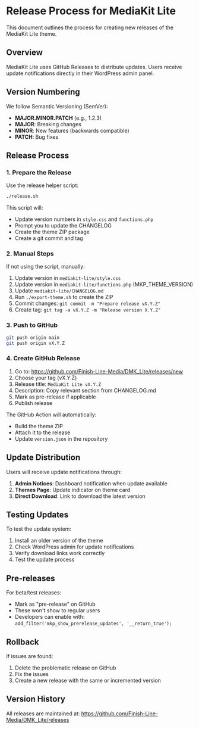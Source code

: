# Release Process for MediaKit Lite

This document outlines the process for creating new releases of the MediaKit Lite theme.

## Overview

MediaKit Lite uses GitHub Releases to distribute updates. Users receive update notifications directly in their WordPress admin panel.

## Version Numbering

We follow Semantic Versioning (SemVer):
- **MAJOR.MINOR.PATCH** (e.g., 1.2.3)
- **MAJOR**: Breaking changes
- **MINOR**: New features (backwards compatible)
- **PATCH**: Bug fixes

## Release Process

### 1. Prepare the Release

Use the release helper script:
```bash
./release.sh
```

This script will:
- Update version numbers in `style.css` and `functions.php`
- Prompt you to update the CHANGELOG
- Create the theme ZIP package
- Create a git commit and tag

### 2. Manual Steps

If not using the script, manually:

1. Update version in `mediakit-lite/style.css`
2. Update version in `mediakit-lite/functions.php` (MKP_THEME_VERSION)
3. Update `mediakit-lite/CHANGELOG.md`
4. Run `./export-theme.sh` to create the ZIP
5. Commit changes: `git commit -m "Prepare release vX.Y.Z"`
6. Create tag: `git tag -a vX.Y.Z -m "Release version X.Y.Z"`

### 3. Push to GitHub

```bash
git push origin main
git push origin vX.Y.Z
```

### 4. Create GitHub Release

1. Go to: https://github.com/Finish-Line-Media/DMK_Lite/releases/new
2. Choose your tag (vX.Y.Z)
3. Release title: `MediaKit Lite vX.Y.Z`
4. Description: Copy relevant section from CHANGELOG.md
5. Mark as pre-release if applicable
6. Publish release

The GitHub Action will automatically:
- Build the theme ZIP
- Attach it to the release
- Update `version.json` in the repository

## Update Distribution

Users will receive update notifications through:

1. **Admin Notices**: Dashboard notification when update available
2. **Themes Page**: Update indicator on theme card
3. **Direct Download**: Link to download the latest version

## Testing Updates

To test the update system:

1. Install an older version of the theme
2. Check WordPress admin for update notifications
3. Verify download links work correctly
4. Test the update process

## Pre-releases

For beta/test releases:
- Mark as "pre-release" on GitHub
- These won't show to regular users
- Developers can enable with: `add_filter('mkp_show_prerelease_updates', '__return_true');`

## Rollback

If issues are found:
1. Delete the problematic release on GitHub
2. Fix the issues
3. Create a new release with the same or incremented version

## Version History

All releases are maintained at:
https://github.com/Finish-Line-Media/DMK_Lite/releases